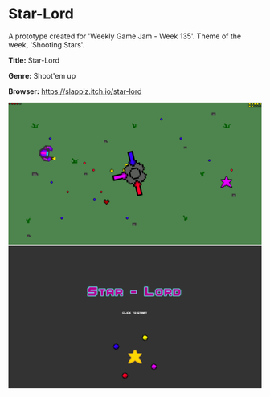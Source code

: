 # Star-Lord
A prototype created for 'Weekly Game Jam - Week 135'. Theme of the week, 'Shooting Stars'.


**Title:** Star-Lord

**Genre:** Shoot'em up

**Browser:** https://slappiz.itch.io/star-lord

![level1](screenshots/level1.png)
![menu](screenshots/Main.png)
